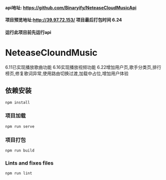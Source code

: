 #### api地址: https://github.com/Binaryify/NeteaseCloudMusicApi
#### 项目预览地址:http://39.97.72.153/ 项目最后打包时间 6.24
#### 运行此项目前先运行api
# NeteaseCloundMusic
6.11已实现播放歌曲功能
6.16实现播放视频功能
6.22增加用户页,歌手分类页,排行榜页,修复歌词异常,使用路由切换过渡,加载中占位,增加用户体验
## 依赖安装
```
npm install
```

### 项目加载
```
npm run serve
```

### 项目打包
```
npm run build
```

### Lints and fixes files
```
npm run lint
```
